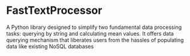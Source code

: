 # FastTextProcessor
A Python library designed to simplify two fundamental data processing tasks: querying by string and calculating mean values. It offers data querying mechanism that liberates users from the hassles of populating data like existing NoSQL databases
